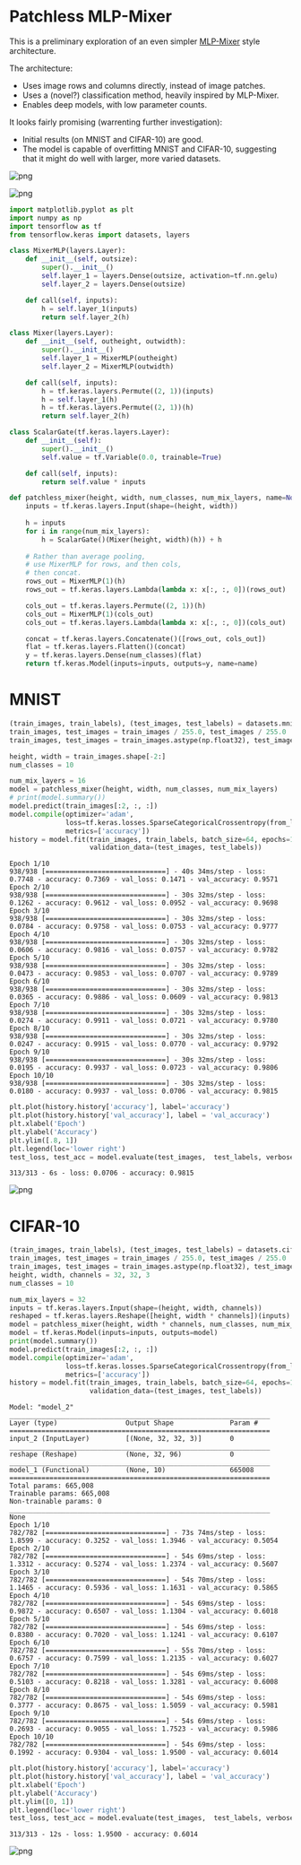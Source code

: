 # Patchless MLP-Mixer

This is a preliminary exploration of an even simpler [MLP-Mixer](https://arxiv.org/abs/2105.01601) style architecture.

The architecture:
- Uses image rows and columns directly, instead of image patches.
- Uses a (novel?) classification method, heavily inspired by MLP-Mixer.
- Enables deep models, with low parameter counts.

It looks fairly promising (warrenting further investigation):
- Initial results (on MNIST and CIFAR-10) are good.
- The model is capable of overfitting MNIST and CIFAR-10, suggesting that it might do well with larger, more varied datasets.

![png](patchless-mixer.png)

![png](row-col-classification.png)


```python
import matplotlib.pyplot as plt
import numpy as np
import tensorflow as tf
from tensorflow.keras import datasets, layers
```


```python
class MixerMLP(layers.Layer):
    def __init__(self, outsize):
        super().__init__()
        self.layer_1 = layers.Dense(outsize, activation=tf.nn.gelu)
        self.layer_2 = layers.Dense(outsize)

    def call(self, inputs):
        h = self.layer_1(inputs)
        return self.layer_2(h)

class Mixer(layers.Layer):
    def __init__(self, outheight, outwidth):
        super().__init__()
        self.layer_1 = MixerMLP(outheight)
        self.layer_2 = MixerMLP(outwidth)

    def call(self, inputs):
        h = tf.keras.layers.Permute((2, 1))(inputs)
        h = self.layer_1(h)
        h = tf.keras.layers.Permute((2, 1))(h)
        return self.layer_2(h)

class ScalarGate(tf.keras.layers.Layer):
    def __init__(self):
        super().__init__()
        self.value = tf.Variable(0.0, trainable=True)

    def call(self, inputs):
        return self.value * inputs

def patchless_mixer(height, width, num_classes, num_mix_layers, name=None):
    inputs = tf.keras.layers.Input(shape=(height, width))
    
    h = inputs
    for i in range(num_mix_layers):
        h = ScalarGate()(Mixer(height, width)(h)) + h
    
    # Rather than average pooling, 
    # use MixerMLP for rows, and then cols, 
    # then concat.
    rows_out = MixerMLP(1)(h)
    rows_out = tf.keras.layers.Lambda(lambda x: x[:, :, 0])(rows_out)

    cols_out = tf.keras.layers.Permute((2, 1))(h)
    cols_out = MixerMLP(1)(cols_out)
    cols_out = tf.keras.layers.Lambda(lambda x: x[:, :, 0])(cols_out)

    concat = tf.keras.layers.Concatenate()([rows_out, cols_out])
    flat = tf.keras.layers.Flatten()(concat)
    y = tf.keras.layers.Dense(num_classes)(flat)
    return tf.keras.Model(inputs=inputs, outputs=y, name=name)

```

# MNIST


```python
(train_images, train_labels), (test_images, test_labels) = datasets.mnist.load_data()
train_images, test_images = train_images / 255.0, test_images / 255.0
train_images, test_images = train_images.astype(np.float32), test_images.astype(np.float32)

height, width = train_images.shape[-2:]
num_classes = 10
```


```python
num_mix_layers = 16
model = patchless_mixer(height, width, num_classes, num_mix_layers)
# print(model.summary())
model.predict(train_images[:2, :, :])
model.compile(optimizer='adam',
              loss=tf.keras.losses.SparseCategoricalCrossentropy(from_logits=True),
              metrics=['accuracy'])
history = model.fit(train_images, train_labels, batch_size=64, epochs=10, 
                    validation_data=(test_images, test_labels))
```

    Epoch 1/10
    938/938 [==============================] - 40s 34ms/step - loss: 0.7748 - accuracy: 0.7369 - val_loss: 0.1471 - val_accuracy: 0.9571
    Epoch 2/10
    938/938 [==============================] - 30s 32ms/step - loss: 0.1262 - accuracy: 0.9612 - val_loss: 0.0952 - val_accuracy: 0.9698
    Epoch 3/10
    938/938 [==============================] - 30s 32ms/step - loss: 0.0784 - accuracy: 0.9758 - val_loss: 0.0753 - val_accuracy: 0.9777
    Epoch 4/10
    938/938 [==============================] - 30s 32ms/step - loss: 0.0606 - accuracy: 0.9816 - val_loss: 0.0757 - val_accuracy: 0.9782
    Epoch 5/10
    938/938 [==============================] - 30s 32ms/step - loss: 0.0473 - accuracy: 0.9853 - val_loss: 0.0707 - val_accuracy: 0.9789
    Epoch 6/10
    938/938 [==============================] - 30s 32ms/step - loss: 0.0365 - accuracy: 0.9886 - val_loss: 0.0609 - val_accuracy: 0.9813
    Epoch 7/10
    938/938 [==============================] - 30s 32ms/step - loss: 0.0274 - accuracy: 0.9911 - val_loss: 0.0721 - val_accuracy: 0.9780
    Epoch 8/10
    938/938 [==============================] - 30s 32ms/step - loss: 0.0247 - accuracy: 0.9915 - val_loss: 0.0770 - val_accuracy: 0.9792
    Epoch 9/10
    938/938 [==============================] - 30s 32ms/step - loss: 0.0195 - accuracy: 0.9937 - val_loss: 0.0723 - val_accuracy: 0.9806
    Epoch 10/10
    938/938 [==============================] - 30s 32ms/step - loss: 0.0180 - accuracy: 0.9937 - val_loss: 0.0706 - val_accuracy: 0.9815



```python
plt.plot(history.history['accuracy'], label='accuracy')
plt.plot(history.history['val_accuracy'], label = 'val_accuracy')
plt.xlabel('Epoch')
plt.ylabel('Accuracy')
plt.ylim([.8, 1])
plt.legend(loc='lower right')
test_loss, test_acc = model.evaluate(test_images,  test_labels, verbose=2)
```

    313/313 - 6s - loss: 0.0706 - accuracy: 0.9815



    
![png](patchless_mixer_files/patchless_mixer_6_1.png)
    


# CIFAR-10


```python
(train_images, train_labels), (test_images, test_labels) = datasets.cifar10.load_data()
train_images, test_images = train_images / 255.0, test_images / 255.0
train_images, test_images = train_images.astype(np.float32), test_images.astype(np.float32)
height, width, channels = 32, 32, 3
num_classes = 10
```


```python
num_mix_layers = 32
inputs = tf.keras.layers.Input(shape=(height, width, channels))
reshaped = tf.keras.layers.Reshape([height, width * channels])(inputs)
model = patchless_mixer(height, width * channels, num_classes, num_mix_layers)(reshaped)
model = tf.keras.Model(inputs=inputs, outputs=model)
print(model.summary())
model.predict(train_images[:2, :, :])
model.compile(optimizer='adam',
              loss=tf.keras.losses.SparseCategoricalCrossentropy(from_logits=True),
              metrics=['accuracy'])
history = model.fit(train_images, train_labels, batch_size=64, epochs=10, 
                    validation_data=(test_images, test_labels))
```

    Model: "model_2"
    _________________________________________________________________
    Layer (type)                 Output Shape              Param #   
    =================================================================
    input_2 (InputLayer)         [(None, 32, 32, 3)]       0         
    _________________________________________________________________
    reshape (Reshape)            (None, 32, 96)            0         
    _________________________________________________________________
    model_1 (Functional)         (None, 10)                665008    
    =================================================================
    Total params: 665,008
    Trainable params: 665,008
    Non-trainable params: 0
    _________________________________________________________________
    None
    Epoch 1/10
    782/782 [==============================] - 73s 74ms/step - loss: 1.8599 - accuracy: 0.3252 - val_loss: 1.3946 - val_accuracy: 0.5054
    Epoch 2/10
    782/782 [==============================] - 54s 69ms/step - loss: 1.3312 - accuracy: 0.5274 - val_loss: 1.2374 - val_accuracy: 0.5607
    Epoch 3/10
    782/782 [==============================] - 54s 70ms/step - loss: 1.1465 - accuracy: 0.5936 - val_loss: 1.1631 - val_accuracy: 0.5865
    Epoch 4/10
    782/782 [==============================] - 54s 69ms/step - loss: 0.9872 - accuracy: 0.6507 - val_loss: 1.1304 - val_accuracy: 0.6018
    Epoch 5/10
    782/782 [==============================] - 54s 69ms/step - loss: 0.8380 - accuracy: 0.7020 - val_loss: 1.1241 - val_accuracy: 0.6107
    Epoch 6/10
    782/782 [==============================] - 55s 70ms/step - loss: 0.6757 - accuracy: 0.7599 - val_loss: 1.2135 - val_accuracy: 0.6027
    Epoch 7/10
    782/782 [==============================] - 54s 69ms/step - loss: 0.5103 - accuracy: 0.8218 - val_loss: 1.3281 - val_accuracy: 0.6008
    Epoch 8/10
    782/782 [==============================] - 54s 69ms/step - loss: 0.3777 - accuracy: 0.8675 - val_loss: 1.5059 - val_accuracy: 0.5981
    Epoch 9/10
    782/782 [==============================] - 54s 69ms/step - loss: 0.2693 - accuracy: 0.9055 - val_loss: 1.7523 - val_accuracy: 0.5986
    Epoch 10/10
    782/782 [==============================] - 54s 69ms/step - loss: 0.1992 - accuracy: 0.9304 - val_loss: 1.9500 - val_accuracy: 0.6014



```python
plt.plot(history.history['accuracy'], label='accuracy')
plt.plot(history.history['val_accuracy'], label = 'val_accuracy')
plt.xlabel('Epoch')
plt.ylabel('Accuracy')
plt.ylim([0, 1])
plt.legend(loc='lower right')
test_loss, test_acc = model.evaluate(test_images,  test_labels, verbose=2)
```

    313/313 - 12s - loss: 1.9500 - accuracy: 0.6014



    
![png](patchless_mixer_files/patchless_mixer_10_1.png)
    

